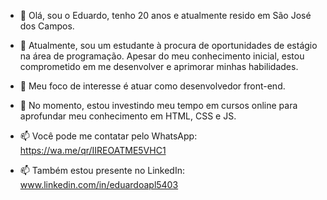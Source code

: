 - 👋 Olá, sou o Eduardo, tenho 20 anos e atualmente resido em São José dos Campos.
- 👨 Atualmente, sou um estudante à procura de oportunidades de estágio na área de programação. Apesar do meu conhecimento inicial, estou comprometido em me desenvolver e aprimorar minhas habilidades.
- 👀 Meu foco de interesse é atuar como desenvolvedor front-end.
- 📖 No momento, estou investindo meu tempo em cursos online para aprofundar meu conhecimento em HTML, CSS e JS.

- 📫 Você pode me contatar pelo WhatsApp: https://wa.me/qr/IIREOATME5VHC1 
- 📫 Também estou presente no LinkedIn: www.linkedin.com/in/eduardoapl5403
